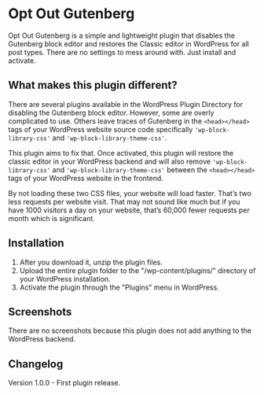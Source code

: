 # Opt Out Gutenberg
Opt Out Gutenberg is a simple and lightweight plugin that disables the Gutenberg block editor and restores the Classic editor in WordPress for all post types. There are no settings to mess around with. Just install and activate.

## What makes this plugin different?
There are several plugins available in the WordPress Plugin Directory for disabling the Gutenberg block editor. However, some are overly complicated to use. Others leave traces of Gutenberg in the ```<head></head>``` tags of your WordPress website source code specifically ```'wp-block-library-css'``` and ```'wp-block-library-theme-css'```. 

This plugin aims to fix that. Once activated, this plugin will restore the classic editor in your WordPress backend and will also remove ```'wp-block-library-css'``` and ```'wp-block-library-theme-css'``` between the ```<head></head>``` tags of your WordPress website in the frontend. 

By not loading these two CSS files, your website will load faster. That’s two less requests per website visit. That may not sound like much but if you have 1000 visitors a day on your website, that’s 60,000 fewer requests per month which is significant.

## Installation
1. After you download it, unzip the plugin files.
2. Upload the entire plugin folder to the "/wp-content/plugins/" directory of your WordPress installation.
3. Activate the plugin through the "Plugins" menu in WordPress.

## Screenshots
There are no screenshots because this plugin does not add anything to the WordPress backend. 

## Changelog
Version 1.0.0 - First plugin release.

